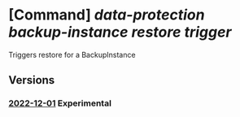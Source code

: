 # [Command] _data-protection backup-instance restore trigger_

Triggers restore for a BackupInstance

## Versions

### [2022-12-01](/Resources/mgmt-plane/L3N1YnNjcmlwdGlvbnMve30vcmVzb3VyY2Vncm91cHMve30vcHJvdmlkZXJzL21pY3Jvc29mdC5kYXRhcHJvdGVjdGlvbi9iYWNrdXB2YXVsdHMve30vYmFja3VwaW5zdGFuY2VzL3t9L3Jlc3RvcmU=/2022-12-01.xml) **Experimental**

<!-- mgmt-plane /subscriptions/{}/resourcegroups/{}/providers/microsoft.dataprotection/backupvaults/{}/backupinstances/{}/restore 2022-12-01 -->
